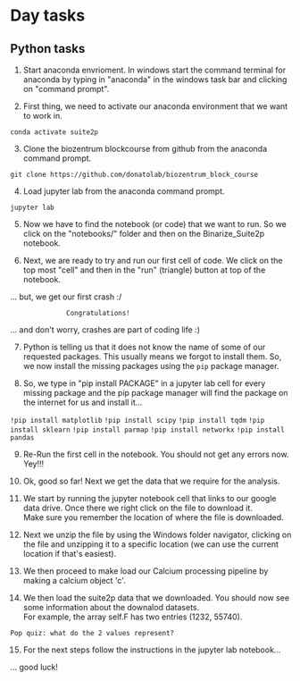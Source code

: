 # Day tasks

## Python tasks

1. Start anaconda envrioment. In windows start the command terminal for anaconda by typing in "anaconda" in the windows task bar and clicking on "command prompt".


2.  First thing, we need to activate our anaconda environment that we want to work in.  

`conda activate suite2p`



3. Clone the biozentrum blockcourse from github from the anaconda command prompt.

`git clone https://github.com/donatolab/biozentrum_block_course`



4.  Load jupyter lab from the anaconda command prompt.

`jupyter lab`


5. Now we have to find the notebook (or code) that we want to run. So we click on the "notebooks/" folder and then on the Binarize_Suite2p notebook.


6. Next, we are ready to try and run our first cell of code.  We click on the top most "cell" and then in the "run" (triangle) button at top of the notebook. 

... but, we get our first crash :/ 

                  Congratulations! 

... and don't worry, crashes are part of coding life :)


7.  Python is telling us that it does not know the name of some of our requested packages. This usually means we forgot to install them. So, we now
install the missing packages using the `pip` package manager. 


8.  So, we type in "pip install PACKAGE" in a jupyter lab cell for every missing package and the pip package manager 
will find the package on the internet for us and install it... 

`!pip install matplotlib`
`!pip install scipy`
`!pip install tqdm`
`!pip install sklearn`
`!pip install parmap`
`!pip install networkx`
`!pip install pandas`


9. Re-Run the first cell in the notebook. You should not get any errors now. Yey!!!


10. Ok, good so far!   Next we get the data that we require for the analysis. 


11. We start by running the jupyter notebook cell that links to our google data drive. Once there we right click on the file to download it.  
Make sure you remember the location of where the file is downloaded.


12. Next we unzip the file by using the Windows folder navigator, clicking on the file and unzipping it 
to a specific location (we can use the current location if that's easiest).


13. We then proceed to make load our Calcium processing pipeline by making a calcium object 'c'.


14. We then load the suite2p data that we downloaded.  You should now see some information about the downalod datasets.  
For example, the array self.F has two entries (1232, 55740).  

`Pop quiz: what do the 2 values represent?`


15. For the next steps follow the instructions in the jupyter lab notebook...


... good luck!
